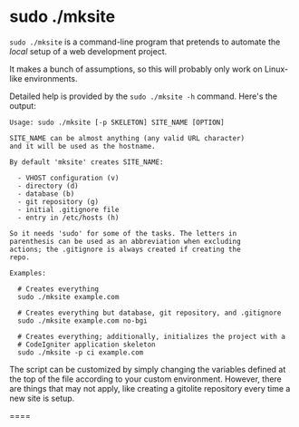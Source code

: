 sudo ./mksite
======

`sudo ./mksite` is a command-line program that pretends to automate the *local* setup
of a web development project.

It makes a bunch of assumptions, so this will probably only work on
Linux-like environments.

Detailed help is provided by the `sudo ./mksite -h` command.  Here's the
output:

    Usage: sudo ./mksite [-p SKELETON] SITE_NAME [OPTION]

    SITE_NAME can be almost anything (any valid URL character)
    and it will be used as the hostname.

    By default 'mksite' creates SITE_NAME:

      - VHOST configuration (v)
      - directory (d)
      - database (b)
      - git repository (g)
      - initial .gitignore file
      - entry in /etc/hosts (h)

    So it needs 'sudo' for some of the tasks. The letters in
    parenthesis can be used as an abbreviation when excluding
    actions; the .gitignore is always created if creating the
    repo.

    Examples:

      # Creates everything
      sudo ./mksite example.com

      # Creates everything but database, git repository, and .gitignore
      sudo ./mksite example.com no-bgi

      # Creates everything; additionally, initializes the project with a
      # CodeIgniter application skeleton
      sudo ./mksite -p ci example.com

The script can be customized by simply changing the variables defined
at the top of the file according to your custom environment.  However,
there are things that may not apply, like creating a gitolite repository
every time a new site is setup.


====
